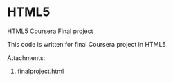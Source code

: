 # HTML5
HTML5 Coursera Final project

This code is written for final Coursera project in HTML5

Attachments:
1. finalproject.html

